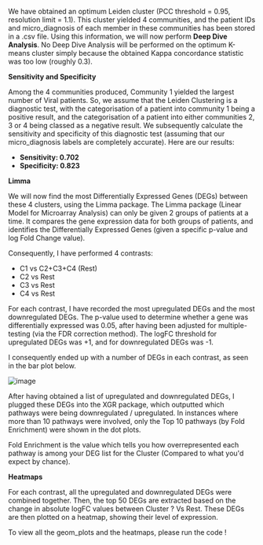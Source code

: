We have obtained an optimum Leiden cluster (PCC threshold = 0.95, resolution limit = 1.1). This cluster yielded 4 communities, 
and the patient IDs and micro_diagnosis of each member in these communities has been stored in a .csv file. Using this information,
we will now perform **Deep Dive Analysis**. No Deep Dive Analysis will be performed on the optimum K-means cluster simply
because the obtained Kappa concordance statistic was too low (roughly 0.3).

**Sensitivity and Specificity**

Among the 4 communities produced, Community 1 yielded the largest number of Viral patients. So, we assume that the Leiden
Clustering is a diagnostic test, with the categorisation of a patient into community 1 being a positive result, and the
categorisation of a patient into either communities 2, 3 or 4 being classed as a negative result. We subsequently
calculate the sensitivity and specificity of this diagnostic test (assuming that our micro_diagnosis labels are 
completely accurate). Here are our results:

- **Sensitivity: 0.702**
- **Specificity: 0.823**

**Limma**

We will now find the most Differentially Expressed Genes (DEGs) between these 4 clusters, using the Limma package.
The Limma package (Linear Model for Microarray Analysis) can only be given 2 groups of patients at a time. It compares
the gene expression data for both groups of patients, and identifies the Differentially Expressed Genes (given a specific
p-value and log Fold Change value).

Consequently, I have performed 4 contrasts:
- C1 vs C2+C3+C4 (Rest)
- C2 vs Rest
- C3 vs Rest
- C4 vs Rest

For each contrast, I have recorded the most upregulated DEGs and the most downregulated DEGs. The p-value used to 
determine whether a gene was differentially expressed was 0.05, after having been adjusted for multiple-testing
(via the FDR correction method). The logFC threshold for upregulated DEGs was +1, and for downregulated DEGs was -1.

I consequently ended up with a number of DEGs in each contrast, as seen in the bar plot below.

![image](https://github.com/user-attachments/assets/03e6c070-0e85-48bb-92b0-2e76929f579b)

After having obtained a list of upregulated and downregulated DEGs, I plugged these DEGs into the XGR package,
which outputted which pathways were being downregulated / upregulated. In instances where more than 10 pathways
were involved, only the Top 10 pathways (by Fold Enrichment) were shown in the dot plots.

Fold Enrichment is the value which tells you how overrepresented each pathway is among your DEG list for the Cluster 
(Compared to what you'd expect by chance). 

**Heatmaps**

For each contrast, all the upregulated and downregulated DEGs were combined together. Then, the top 50 DEGs
are extracted based on the change in absolute logFC values between Cluster ? Vs Rest. These DEGs are then
plotted on a heatmap, showing their level of expression.

To view all the geom_plots and the heatmaps, please run the code !

